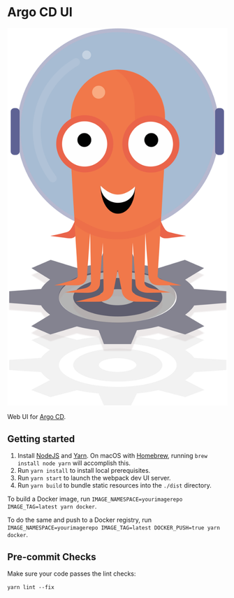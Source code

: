 # Argo CD UI

<img src="https://github.com/argoproj/argo-cd/blob/master/ui/src/assets/images/argo.png?raw=true" alt="Argo Image" width="600" />

Web UI for [Argo CD](https://github.com/argoproj/argo-cd).


## Getting started

  1. Install [NodeJS](https://nodejs.org/en/download/) and [Yarn](https://yarnpkg.com).  On macOS with [Homebrew](https://brew.sh/), running `brew install node yarn` will accomplish this.
  2. Run `yarn install` to install local prerequisites.
  3. Run `yarn start` to launch the webpack dev UI server.
  4. Run `yarn build` to bundle static resources into the `./dist` directory.

To build a Docker image, run `IMAGE_NAMESPACE=yourimagerepo IMAGE_TAG=latest yarn docker`.

To do the same and push to a Docker registry, run `IMAGE_NAMESPACE=yourimagerepo IMAGE_TAG=latest DOCKER_PUSH=true yarn docker`.

## Pre-commit Checks

Make sure your code passes the lint checks:

```
yarn lint --fix
```